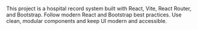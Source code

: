 <!-- Use this file to provide workspace-specific custom instructions to Copilot. For more details, visit https://code.visualstudio.com/docs/copilot/copilot-customization#_use-a-githubcopilotinstructionsmd-file -->

This project is a hospital record system built with React, Vite, React Router, and Bootstrap. Follow modern React and Bootstrap best practices. Use clean, modular components and keep UI modern and accessible.
